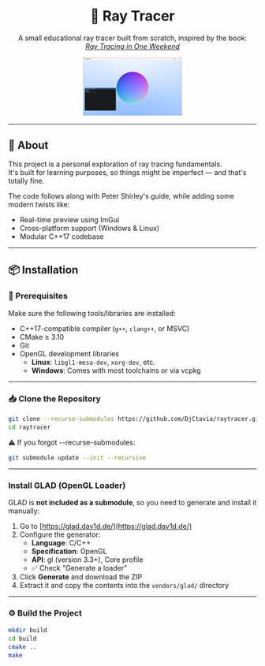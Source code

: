<h1 align="center">🎯 Ray Tracer</h1>

<p align="center">
  A small educational ray tracer built from scratch, inspired by the book:<br>
  <a href="https://raytracing.github.io/books/RayTracingInOneWeekend.html"><em>Ray Tracing in One Weekend</em></a>
</p>

<div align="center"><img src="presentation.png" width="200" /></div>

---

## 🌟 About

This project is a personal exploration of ray tracing fundamentals.  
It's built for learning purposes, so things might be imperfect — and that's totally fine.

The code follows along with Peter Shirley's guide, while adding some modern twists like:
- Real-time preview using ImGui
- Cross-platform support (Windows & Linux)
- Modular C++17 codebase

---

## 📦 Installation

### 🔧 Prerequisites

Make sure the following tools/libraries are installed:

- C++17-compatible compiler (`g++`, `clang++`, or MSVC)
- CMake ≥ 3.10
- Git
- OpenGL development libraries
    - **Linux**: `libgl1-mesa-dev`, `xorg-dev`, etc.
    - **Windows**: Comes with most toolchains or via vcpkg

---

### 📥 Clone the Repository

```bash
git clone --recurse-submodules https://github.com/DjCtavia/raytracer.git
cd raytracer
```
⚠️ If you forgot --recurse-submodules:
```bash
git submodule update --init --recursive
```

---

### Install GLAD (OpenGL Loader)

GLAD is **not included as a submodule**, so you need to generate and install it manually:

1. Go to [https://glad.dav1d.de/](https://glad.dav1d.de/)
2. Configure the generator:
    - **Language**: C/C++
    - **Specification**: OpenGL
    - **API**: gl (version 3.3+), Core profile
    - ✅ Check "Generate a loader"
3. Click **Generate** and download the ZIP
4. Extract it and copy the contents into the `vendors/glad/` directory

---

### ⚙️ Build the Project
```bash
mkdir build
cd build
cmake ..
make
```